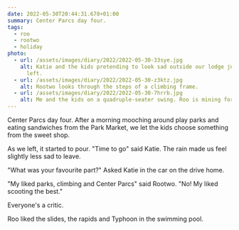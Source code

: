 ```yaml
---
date: 2022-05-30T20:44:31.678+01:00
summary: Center Parcs day four.
tags:
  - roo
  - rootwo
  - holiday
photo:
  - url: /assets/images/diary/2022/2022-05-30-33sye.jpg
    alt: Katie and the kids pretending to look sad outside our lodge just as we
      left.
  - url: /assets/images/diary/2022/2022-05-30-z3ktz.jpg
    alt: Rootwo looks through the steps of a climbing frame.
  - url: /assets/images/diary/2022/2022-05-30-7hrrb.jpg
    alt: Me and the kids on a quadruple-seater swing. Roo is mining for nose gold.
---
```

Center Parcs day four. After a morning mooching around play parks and eating sandwiches from the Park Market, we let the kids choose something from the sweet shop. 

As we left, it started to pour. "Time to go" said Katie. The rain made us feel slightly less sad to leave. 

"What was your favourite part?" Asked Katie in the car on the drive home. 

"My liked parks, climbing and Center Parcs" said Rootwo. "No! My liked scooting the best." 

Everyone's a critic. 

Roo liked the slides, the rapids and Typhoon in the swimming pool.
